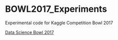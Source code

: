 # BOWL2017_Experiments
Experimental code for Kaggle Competition Bowl 2017

[Data Science Bowl 2017](https://www.kaggle.com/c/data-science-bowl-2017)

